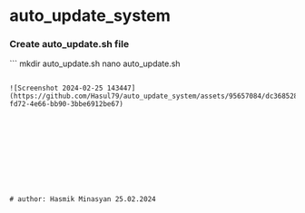 # auto_update_system


<h3>Create auto_update.sh file</h3>
```
mkdir auto_update.sh
nano auto_update.sh

```

![Screenshot 2024-02-25 143447](https://github.com/Hasul79/auto_update_system/assets/95657084/dc368528-fd72-4e66-bb90-3bbe6912be67)











# author: Hasmik Minasyan 25.02.2024
